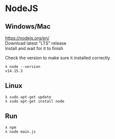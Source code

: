 # NodeJS

## Windows/Mac
https://nodejs.org/en/  
Download latest "LTS" release  
Install and wait for it to finish  

Check the version to make sure it installed correctly
```
λ node --version
v14.15.3
```

## Linux
```
λ sudo apt-get update
λ sudo apt-get install node
```

## Run
```
λ npm
λ node main.js
```
